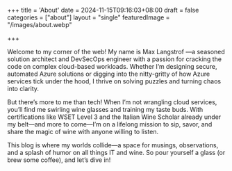 +++
title = 'About'
date = 2024-11-15T09:16:03+08:00
draft = false
categories = ["about"]
layout = "single"
featuredImage = "/images/about.webp"

+++

Welcome to my corner of the web! My name is Max Langstrof —a seasoned solution architect and DevSecOps engineer with a passion for cracking the code on complex cloud-based workloads. Whether I’m designing secure, automated Azure solutions or digging into the nitty-gritty of how Azure services tick under the hood, I thrive on solving puzzles and turning chaos into clarity.

But there’s more to me than tech! When I’m not wrangling cloud services, you’ll find me swirling wine glasses and training my taste buds. With certifications like WSET Level 3 and the Italian Wine Scholar already under my belt—and more to come—I’m on a lifelong mission to sip, savor, and share the magic of wine with anyone willing to listen.

This blog is where my worlds collide—a space for musings, observations, and a splash of humor on all things IT and wine. So pour yourself a glass (or brew some coffee), and let’s dive in!



